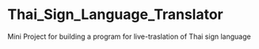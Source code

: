 # Thai_Sign_Language_Translator
Mini Project for building a program for live-traslation of Thai sign language
